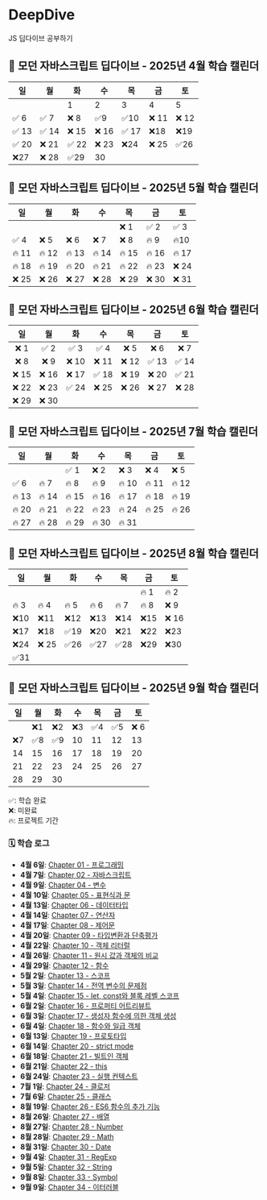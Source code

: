 # DeepDive

JS 딥다이브 공부하기

## 📘 모던 자바스크립트 딥다이브 - 2025년 4월 학습 캘린더

| 일    | 월    | 화    | 수    | 목    | 금    | 토    |
| ----- | ----- | ----- | ----- | ----- | ----- | ----- |
|       |       | 1     | 2     | 3     | 4     | 5     |
| ✅ 6  | ✅ 7  | ❌ 8  | ✅9   | ✅10  | ❌ 11 | ❌ 12 |
| ✅ 13 | ✅ 14 | ❌ 15 | ❌ 16 | ✅ 17 | ❌18  | ❌19  |
| ✅ 20 | ❌ 21 | ✅ 22 | ❌ 23 | ❌24  | ❌ 25 | ✅26  |
| ❌27  | ❌ 28 | ✅29  | 30    |       |       |       |

## 📘 모던 자바스크립트 딥다이브 - 2025년 5월 학습 캘린더

| 일   | 월  | 화  | 수  | 목   | 금   | 토   |
| ---- | --- | --- | --- | ---- | ---- | ---- |
|      |     |     |     | ❌ 1 | ✅ 2 | ✅ 3 |
| ✅ 4 | ❌ 5  |❌ 6   |❌ 7  | ❌ 8  | 🔥 9  | 🔥10   |
| 🔥 11   | 🔥 12  | 🔥 13  | 🔥 14  | 🔥 15  |🔥 16   |🔥 17   |
| 🔥 18   | 🔥 19  | 🔥 20  | 🔥 21  | 🔥 22  |🔥 23   |❌ 24   |
| ❌ 25   | ❌ 26  | ❌ 27  | ❌ 28  | ❌ 29   | ❌ 30   | ❌ 31   |

## 📘 모던 자바스크립트 딥다이브 - 2025년 6월 학습 캘린더

| 일  | 월  | 화  | 수  | 목  | 금  | 토  |
|:---:|:---:|:---:|:---:|:---:|:---:|:---:|
| ❌ 1  | ✅ 2   | ✅ 3   | ✅ 4   | ❌ 5   | ❌ 6   | ❌ 7   |
|❌  8   | ❌ 9   | ❌ 10  | ❌ 11  | ❌ 12  | ✅ 13  | ✅ 14  |
| ❌ 15  |❌ 16  | ❌ 17  |✅  18  | ❌ 19  | ❌ 20  | ✅ 21  |
| ❌ 22  | ❌ 23  | ✅ 24  | ❌ 25  | ❌ 26  | ❌ 27  | ❌ 28  |
| ❌ 29  | ❌ 30  |     |     |     |     |     |


## 📘 모던 자바스크립트 딥다이브 - 2025년 7월 학습 캘린더

| 일 | 월 | 화 | 수 | 목 | 금 | 토 |
|----|----|----|----|----|----|----|
|    |    | ✅ 1  | ❌ 2  | ❌ 3  | ❌ 4  |❌  5  |
|✅  6  | 🔥 7  |🔥  8  | 🔥  9  | 🔥 10 |🔥  11 |🔥  12 |
| 🔥 13 |🔥  14 | 🔥 15 | 🔥 16 | 🔥 17 | 🔥 18 | 🔥 19 |
| 🔥 20 | 🔥 21 | 🔥 22 | 🔥 23 | 🔥 24 | 🔥 25 | 🔥 26 |
| 🔥 27 | 🔥 28 | 🔥 29 | 🔥 30 | 🔥 31 |    |    |

## 📘 모던 자바스크립트 딥다이브 - 2025년 8월 학습 캘린더
| 일  | 월  | 화  | 수  | 목  | 금  | 토  |
| ---- | ---- | ---- | ---- | ---- | ---- | ---- |
|    |    |    |    |    | 🔥 1  | 🔥 2  |
| 🔥 3  | 🔥 4  | 🔥 5  | 🔥 6  | 🔥 7  | 🔥 8  | ❌ 9  |
| ❌10 | ❌11 | ❌12 | ❌13 | ❌14 | ❌15 | ❌ 16 |
| ❌17 | ❌18 | ✅19 | ❌20 | ❌21 | ❌22 | ❌23 |
| ❌24 |❌ 25 | ✅26 | ✅27 | ✅28 | ❌29 | ❌30 |
| ✅31 |    |    |    |    |    |    |

## 📘 모던 자바스크립트 딥다이브 - 2025년 9월 학습 캘린더
| 일 | 월 | 화 | 수 | 목 | 금 | 토 |
|----|----|----|----|----|----|----|
|   | ❌1 | ❌2 | ❌3 | ✅4 | ✅5 |❌ 6 |
| ❌7 | ✅8 | ✅9 | 10 | 11 | 12 | 13 |
| 14 | 15 | 16 | 17 | 18 | 19 | 20 |
| 21 | 22 | 23 | 24 | 25 | 26 | 27 |
| 28 | 29 | 30 |   |   |   |   |


✅: 학습 완료  
❌: 미완료<br>
🔥: 프로젝트 기간

### 🗓️ 학습 로그

- **4월 6일**: [Chapter 01 - 프로그래밍](1장%20프로그래밍/Programming.md)
- **4월 7일**: [Chapter 02 - 자바스크립트](2장%20자바스크립트/Javascript.md)
- **4월 9일**: [Chapter 04 - 변수](4장%20변수/Variable.md)
- **4월 10일**: [Chapter 05 - 표현식과 문](5장%20표현식과%20문/expression.md)
- **4월 13일**: [Chapter 06 - 데이터타입](6장%20데이터타입/datatype.md)
- **4월 14일**: [Chapter 07 - 연산자](7장%20연산자/operator.md)
- **4월 17일**: [Chapter 08 - 제어문](8장%20제어문/control_statement.md)
- **4월 20일**: [Chapter 09 - 타입변환과 단축평가](9장%20타입변환과단축평가/js-type-coercion.md)
- **4월 22일**: [Chapter 10 - 객체 리터럴](10장%20객체%20리터럴/js_object_notes.md)
- **4월 26일**: [Chapter 11 - 원시 값과 객체의 비교](11장%20원시%20값과%20객체의%20비교/js-value-types.md)
- **4월 29일**: [Chapter 12 - 함수](12장%20함수/function.md)
- **5월 2일**: [Chapter 13 - 스코프](13장%20스코프/scope.md)
- **5월 3일**: [Chapter 14 - 전역 변수의 문제점](14장%20전역%20변수의%20문제점/global-variable-problems.md)
- **5월 4일**: [Chapter 15 - let, const와 블록 레벨 스코프](15장%20let%20const와%20블록%20레벨%20스코프/let-const-block-scope.md)
- **6월 2일**: [Chapter 16 - 프로퍼티 어트리뷰트](16장%20프로퍼티%20어트리뷰트/property-attribute.md)
- **6월 3일**: [Chapter 17 - 생성자 함수에 의한 객체 생성](17장%20생성자%20함수에%20의한%20객체%20생성/chapter17.md) 
- **6월 4일**: [Chapter 18 - 함수와 일급 객체](18장%20함수와%20일급%20객체/chapter18.md)
- **6월 13일**: [Chapter 19 - 프로토타입](19장%20프로토타입/chapter19.md)
- **6월 14일**: [Chapter 20 - strict mode](20장%20strict%20mode/chapter20.md)
- **6월 18일**: [Chapter 21 - 빌트인 객체](21장%20빌트인%20객체/chapter21.md)
- **6월 21일**: [Chapter 22 - this](22장%20this/chapter22.md)
- **6월 24일**: [Chapter 23 - 실행 컨텍스트](23장%20실행%20컨텍스트/chapter23.md)
- **7월 1일**: [Chapter 24 - 클로저](24장%20클로저/chapter24.md)
- **7월 6일**: [Chapter 25 - 클래스](25장%20클래스/chapter25.md)
- **8월 19일**: [Chapter 26 - ES6 함수의 추가 기능](26장%20ES6%20함수의%20추가%20기능/chapter26.md)
- **8월 26일**: [Chapter 27 - 배열](27장%20배열/chapter27.md)
- **8월 27일**: [Chapter 28 - Number](28장%20Number/chapter28.md)
- **8월 28일**: [Chapter 29 - Math](29장%20Math/chapter29.md)
- **8월 31일**: [Chapter 30 - Date](30장%20Date/chapter30.md)
- **9월 4일**: [Chapter 31 - RegExp](31장%20RegExp/chapter31.md)
- **9월 5일**: [Chapter 32 - String](32장%20String/chapter32.md)
- **9월 8일**: [Chapter 33 - Symbol](33장%20Symbol/chapter33.md)
- **9월 9일**: [Chapter 34 - 이터러블](34장%20이터러블/chapter34.md)